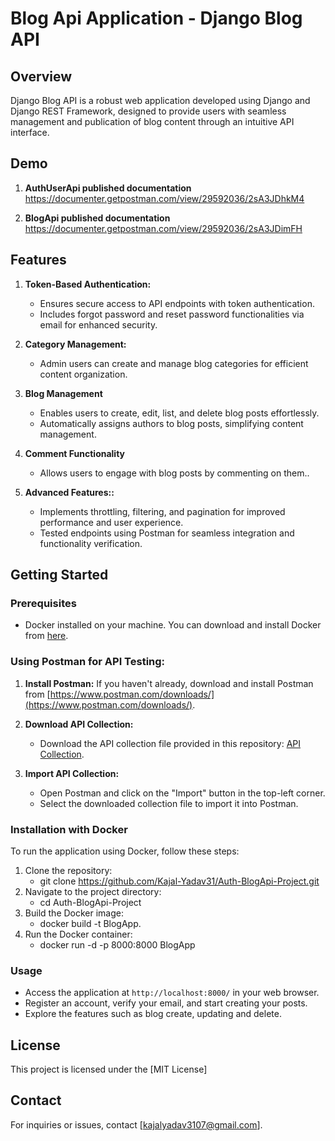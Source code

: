 # Blog Api Application - Django Blog API

## Overview
Django Blog API is a robust web application developed using Django and Django REST Framework, designed to provide users with seamless management and publication of blog content through an intuitive API interface.


## Demo
1. **AuthUserApi published documentation**
https://documenter.getpostman.com/view/29592036/2sA3JDhkM4

2. **BlogApi published documentation**
https://documenter.getpostman.com/view/29592036/2sA3JDimFH


## Features

1. **Token-Based Authentication:**
   - Ensures secure access to API endpoints with token authentication.
   - Includes forgot password and reset password functionalities via email for enhanced security.

2. **Category Management:**
   - Admin users can create and manage blog categories for efficient content organization.

3. **Blog Management**
   - Enables users to create, edit, list, and delete blog posts effortlessly.
   - Automatically assigns authors to blog posts, simplifying content management.

4. **Comment Functionality**
   - Allows users to engage with blog posts by commenting on them..

5. **Advanced Features::**
   - Implements throttling, filtering, and pagination for improved performance and user experience.
   - Tested endpoints using Postman for seamless integration and functionality verification.

## Getting Started

### Prerequisites
- Docker installed on your machine. You can download and install Docker from [here](https://www.docker.com/get-started).


### Using Postman for API Testing:

1. **Install Postman:** If you haven't already, download and install Postman from [https://www.postman.com/downloads/](https://www.postman.com/downloads/).

2. **Download API Collection:**
   - Download the API collection file provided in this repository: [API Collection](path/to/your/api/collection.json).

3. **Import API Collection:**
   - Open Postman and click on the "Import" button in the top-left corner.
   - Select the downloaded collection file to import it into Postman.

### Installation with Docker
To run the application using Docker, follow these steps:

1. Clone the repository:
   - git clone https://github.com/Kajal-Yadav31/Auth-BlogApi-Project.git
2. Navigate to the project directory:
   - cd Auth-BlogApi-Project
3. Build the Docker image:
   - docker build -t  BlogApp.
4. Run the Docker container:
   - docker run -d -p 8000:8000 BlogApp

### Usage
- Access the application at `http://localhost:8000/` in your web browser.
- Register an account, verify your email, and start creating your posts.
- Explore the features such as blog create, updating and delete.

## License
This project is licensed under the [MIT License]


## Contact
For inquiries or issues, contact [kajalyadav3107@gmail.com].


